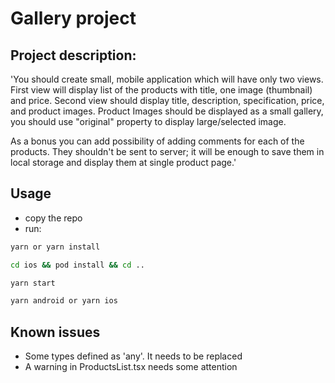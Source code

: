 # Gallery project

## Project description:
'You should create small, mobile application which will have only two views.
First view will display list of the products with title, one image (thumbnail) and price.
Second view should display title, description, specification, price, and product images.
Product Images should be displayed as a small gallery, you should use "original" property to display large/selected image.

As a bonus you can add possibility of adding comments for each of the products. They shouldn't be sent to server; it will be enough to save them in local storage and display them at single product page.'

## Usage
* copy the repo
* run:

```bash
yarn or yarn install
```
```bash
cd ios && pod install && cd ..
```
```bash
yarn start
```
```bash
yarn android or yarn ios
```


## Known issues
* Some types defined as 'any'. It needs to be replaced
* A warning in ProductsList.tsx needs some attention
